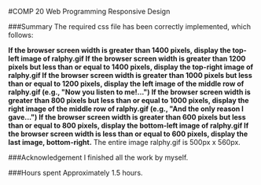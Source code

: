 #COMP 20 Web Programming Responsive Design

###Summary
The required css file has been correctly implemented, which follows:

**If the browser screen width is greater than 1400 pixels, display the top-left image of ralphy.gif
If the browser screen width is greater than 1200 pixels but less than or equal to 1400 pixels, display the top-right image of ralphy.gif
If the browser screen width is greater than 1000 pixels but less than or equal to 1200 pixels, display the left image of the middle row of ralphy.gif (e.g., "Now you listen to me!...")
If the browser screen width is greater than 800 pixels but less than or equal to 1000 pixels, display the right image of the middle row of ralphy.gif (e.g., "And the only reason I gave...")
If the browser screen width is greater than 600 pixels but less than or equal to 800 pixels, display the bottom-left image of ralphy.gif
If the browser screen width is less than or equal to 600 pixels, display the last image, bottom-right.**
The entire image ralphy.gif is 500px x 560px.

###Acknowledgement
I finished all the work by myself.

###Hours spent
Approximately 1.5 hours.

